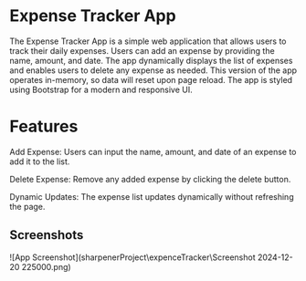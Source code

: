# Expense Tracker App

The Expense Tracker App is a simple web application that allows users to track their daily expenses. Users can add an expense by providing the name, amount, and date. The app dynamically displays the list of expenses and enables users to delete any expense as needed. This version of the app operates in-memory, so data will reset upon page reload. The app is styled using Bootstrap for a modern and responsive UI.

# Features

Add Expense: Users can input the name, amount, and date of an expense to add it to the list.

Delete Expense: Remove any added expense by clicking the delete button.

Dynamic Updates: The expense list updates dynamically without refreshing the page.




## Screenshots

![App Screenshot](sharpenerProject\expenceTracker\Screenshot 2024-12-20 225000.png)